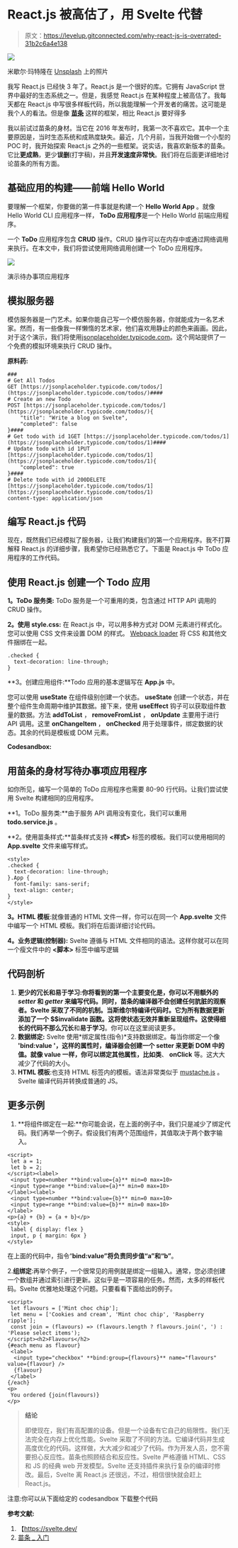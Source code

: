 # React.js 被高估了，用 Svelte 代替

> 原文：<https://levelup.gitconnected.com/why-react-js-is-overrated-31b2c6a4e138>

![](img/3ae529db10c941a5431c195589bfb568.png)

米歇尔·玛特隆在 [Unsplash](https://unsplash.com?utm_source=medium&utm_medium=referral) 上的照片

我写 React.js 已经快 3 年了。React.js 是一个很好的库。它拥有 JavaScript 世界中最好的生态系统之一。但是，我感觉 React.js 在某种程度上被高估了。我每天都在 React.js 中写很多样板代码，所以我能理解一个开发者的痛苦。这可能是我个人的看法。但是像 [**苗条**](https://svelte.dev/) 这样的框架，相比 React.js 要好得多

我以前试过苗条的身材。当它在 2016 年发布时，我第一次不喜欢它。其中一个主要原因是，当时生态系统和成熟度缺失。最近，几个月前，当我开始做一个小型的 POC 时，我开始探索 React.js 之外的一些框架。说实话，我喜欢新版本的苗条。它比**更成熟**，更少**误删**(打字稿)，并且**开发速度非常快**。我们将在后面更详细地讨论苗条的所有方面。

## 基础应用的构建——前端 Hello World

要理解一个框架，你要做的第一件事就是构建一个 **Hello World App** 。就像 Hello World CLI 应用程序一样， **ToDo 应用程序**是一个 Hello World 前端应用程序。

一个 **ToDo** 应用程序包含 **CRUD** 操作。CRUD 操作可以在内存中或通过网络调用来执行。在本文中，我们将尝试使用网络调用创建一个 ToDo 应用程序。

![](img/0cb6dffb88cba485db81ac9f95f6d453.png)

演示待办事项应用程序

## 模拟服务器

模仿服务器是一门艺术。如果你能自己写一个模仿服务器，你就能成为一名艺术家。然而，有一些像我一样懒惰的艺术家，他们喜欢用静止的颜色来画画。因此，对于这个演示，我们将使用[jsonplaceholder.typicode.com](https://jsonplaceholder.typicode.com/todos/1)。这个网站提供了一个免费的模拟环境来执行 CRUD 操作。

**原料药:**

```
### 
# Get All Todos
GET [https://jsonplaceholder.typicode.com/todos/](https://jsonplaceholder.typicode.com/todos/)####
# Create an new Todo
POST [https://jsonplaceholder.typicode.com/todos/](https://jsonplaceholder.typicode.com/todos/){
    "title": "Write a blog on Svelte",
    "completed": false
}####
# Get todo with id 1GET [https://jsonplaceholder.typicode.com/todos/1](https://jsonplaceholder.typicode.com/todos/1)####
# Update todo with id 1PUT [https://jsonplaceholder.typicode.com/todos/1](https://jsonplaceholder.typicode.com/todos/1){
    "completed": true
}####
# Delete todo with id 200DELETE [https://jsonplaceholder.typicode.com/todos/1](https://jsonplaceholder.typicode.com/todos/1)
content-type: application/json
```

## 编写 React.js 代码

现在，既然我们已经模拟了服务器，让我们构建我们的第一个应用程序。我不打算解释 React.js 的详细步骤，我希望你已经熟悉它了。下面是 React.js 中 ToDo 应用程序的工作代码。

## **使用 React.js 创建一个 Todo 应用**

**1。ToDo 服务类:** ToDo 服务是一个可重用的类，包含通过 HTTP API 调用的 CRUD 操作。

**2。使用 style.css:** 在 React.js 中，可以用多种方式对 DOM 元素进行样式化。您可以使用 CSS 文件来设置 DOM 的样式。 [Webpack loader](https://webpack.js.org/loaders/) 将 CSS 和其他文件捆绑在一起。

```
.checked {
  text-decoration: line-through;
}
```

**3。创建应用组件:**Todo 应用的基本逻辑写在 **App.js** 中。

您可以使用 **useState** 在组件级别创建一个状态。 **useState** 创建一个状态，并在整个组件生命周期中维护其数据。接下来，使用 **useEffect** 钩子可以获取组件数量的数据。方法 **addToList** ， **removeFromList** ， **onUpdate** 主要用于进行 API 调用。这里 **onChangeItem** ， **onChecked** 用于处理事件，绑定数据的状态。其余的代码是模板或 DOM 元素。

**Codesandbox:**

## 用苗条的身材写待办事项应用程序

如你所见，编写一个简单的 ToDo 应用程序也需要 80-90 行代码。让我们尝试使用 Svelte 构建相同的应用程序。

**1。ToDo 服务类:**由于服务 API 调用没有变化，我们可以重用 **todo.service.js** 。

**2。使用苗条样式:**苗条样式支持 **<样式>** 标签的模板。我们可以使用相同的 **App.svelte** 文件来编写样式。

```
<style>
.checked {
  text-decoration: line-through;
}.App {
  font-family: sans-serif;
  text-align: center;
}
</style>
```

**3。HTML 模板**:就像普通的 HTML 文件一样，你可以在同一个 **App.svelte** 文件中编写一个 HTML 模板。我们将在后面详细讨论代码。

**4。业务逻辑(控制器):** Svelte 遵循与 HTML 文件相同的语法。这样你就可以在同一个瘦文件中的 **<脚本>** 标签中编写逻辑

## 代码剖析

1.  **更少的冗长和易于学习:**你将看到的第一个主要变化是，你可以不用额外的 *setter* 和 *getter* 来编写代码。同时，苗条的编译器不会创建任何肮脏的观察者。Svelte 采取了不同的机制。当斯维尔特编译代码时。它为所有数据更新添加了一个 **$$invalidate** 函数。这将使状态无效并重新呈现组件。这使得细长的代码**不那么冗长**和**易于学习**。你可以在这里阅读更多。
2.  **数据绑定:** Svelte 使用*绑定属性(指令)*支持数据绑定。每当你绑定一个像 **'bind:value '，**这样的属性时，编译器会创建一个 setter 来更新 DOM 中的值。就像 value 一样，你可以绑定其他属性，比如**类**、 **onClick** 等。这大大减少了代码的大小。
3.  **HTML 模板**:也支持 HTML 标签内的模板。语法非常类似于 [mustache.js](https://mustache.github.io/) 。Svelte 编译代码并转换成普通的 JS。

## 更多示例

1.  **将组件绑定在一起:**你可能会说，在上面的例子中，我们只是减少了绑定代码。我们再举一个例子。假设我们有两个范围组件，其值取决于两个数字输入。

```
<script>
 let a = 1;
 let b = 2;
</script><label>
 <input type=number **bind:value={a}** min=0 max=10>
 <input type=range **bind:value={a}** min=0 max=10>
</label><label>
 <input type=number **bind:value={b}** min=0 max=10>
 <input type=range **bind:value={b}** min=0 max=10>
</label>
<p>{a} + {b} = {a + b}</p>
<style>
 label { display: flex }
 input, p { margin: 6px }
</style>
```

在上面的代码中，指令“**bind:value”**将负责同步值**“a”**和**“b”**。

2.**组绑定**:再举个例子，一个很常见的用例就是绑定一组输入。通常，您必须创建一个数组并通过索引进行更新。这似乎是一项容易的任务。然而，太多的样板代码。Svelte 优雅地处理这个问题。只要看看下面给出的例子。

```
<script>
 let flavours = ['Mint choc chip'];
 let menu = ['Cookies and cream', 'Mint choc chip', 'Raspberry ripple'];
 const join = (flavours) => (flavours.length ? flavours.join(', ') : 'Please select items');
</script><h2>Flavours</h2>
{#each menu as flavour}
 <label>
  <input type="checkbox" **bind:group={flavours}** name="flavours" value={flavour} />
  {flavour}
 </label>
{/each}
<p>
 You ordered {join(flavours)}
</p>
```

> **结论**
> 
> 即使现在，我们有高配置的设备。但是一个设备有它自己的局限性。我们无法完全在内存上优化性能。Svelte 采取了不同的方法。它编译代码并生成高度优化的代码。这样做，大大减少和减少了代码。作为开发人员，您不需要担心反应性。苗条也照顾结合和反应性。Svelte 严格遵循 HTML、CSS 和 JS 的经典 web 开发模型。Svelte 还支持插件来执行复杂的编译时修改。最后，Svelte 离 React.js 还很远，不过，相信很快就会赶上 React.js。

注意:你可以从下面给定的 codesandbox 下载整个代码

**参考文献:**

1.  【https://svelte.dev/ 
2.  [苗条 _ 入门](https://developer.mozilla.org/en-US/docs/Learn/Tools_and_testing/Client-side_JavaScript_frameworks/Svelte_getting_started)